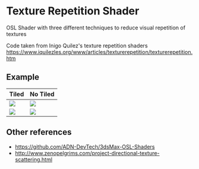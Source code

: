 # Texture Repetition Shader
OSL Shader with three different techniques to reduce visual repetition of textures

Code taken from Inigo Quilez's texture repetition shaders https://www.iquilezles.org/www/articles/texturerepetition/texturerepetition.htm

## Example

|                          Tiled                                                 |                   No Tiled                                         |
| ------------------------------------------------------------------------------ | ------------------------------------------------------------------- |
| ![](https://user-images.githubusercontent.com/4348536/116004332-20a1b980-a5b7-11eb-9463-2cf2bb8339f4.png) | ![](https://user-images.githubusercontent.com/4348536/116004356-3b742e00-a5b7-11eb-9df5-d896931478fd.png) |
| ![](https://user-images.githubusercontent.com/4348536/116501167-fd9c3180-a864-11eb-8b45-42160d780a4d.png) | ![](https://user-images.githubusercontent.com/4348536/116501164-fd039b00-a864-11eb-9e05-4549eace9f19.png) |

## Other references
* https://github.com/ADN-DevTech/3dsMax-OSL-Shaders
* http://www.zenopelgrims.com/project-directional-texture-scattering.html
